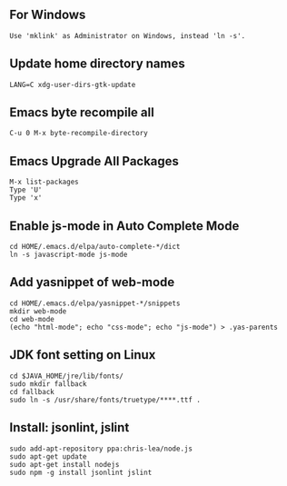 For Windows
-----------

    Use 'mklink' as Administrator on Windows, instead 'ln -s'.

Update home directory names
---------------------------

    LANG=C xdg-user-dirs-gtk-update

Emacs byte recompile all
------------------------

    C-u 0 M-x byte-recompile-directory

Emacs Upgrade All Packages
--------------------------

    M-x list-packages
    Type 'U'
    Type 'x'

Enable js-mode in Auto Complete Mode
------------------------------------

    cd HOME/.emacs.d/elpa/auto-complete-*/dict
    ln -s javascript-mode js-mode

Add yasnippet of web-mode
------------------------------------

    cd HOME/.emacs.d/elpa/yasnippet-*/snippets
    mkdir web-mode
    cd web-mode
    (echo "html-mode"; echo "css-mode"; echo "js-mode") > .yas-parents

JDK font setting on Linux
-------------------------

    cd $JAVA_HOME/jre/lib/fonts/
    sudo mkdir fallback
    cd fallback
    sudo ln -s /usr/share/fonts/truetype/****.ttf .

Install: jsonlint, jslint
---------------------------------

    sudo add-apt-repository ppa:chris-lea/node.js
    sudo apt-get update
    sudo apt-get install nodejs
    sudo npm -g install jsonlint jslint

